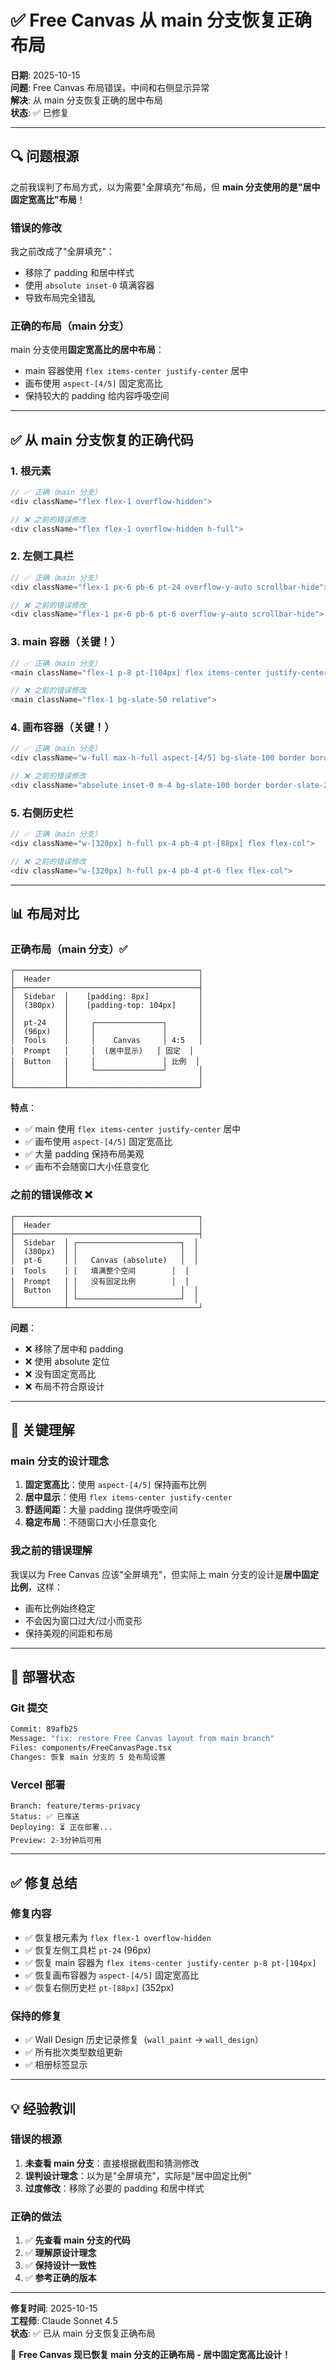 # ✅ Free Canvas 从 main 分支恢复正确布局

**日期**: 2025-10-15  
**问题**: Free Canvas 布局错误，中间和右侧显示异常  
**解决**: 从 main 分支恢复正确的居中布局  
**状态**: ✅ 已修复

---

## 🔍 问题根源

之前我误判了布局方式，以为需要"全屏填充"布局，但 **main 分支使用的是"居中固定宽高比"布局**！

### 错误的修改
我之前改成了"全屏填充"：
- 移除了 padding 和居中样式
- 使用 `absolute inset-0` 填满容器
- 导致布局完全错乱

### 正确的布局（main 分支）
main 分支使用**固定宽高比的居中布局**：
- main 容器使用 `flex items-center justify-center` 居中
- 画布使用 `aspect-[4/5]` 固定宽高比
- 保持较大的 padding 给内容呼吸空间

---

## ✅ 从 main 分支恢复的正确代码

### 1. 根元素
```typescript
// ✅ 正确（main 分支）
<div className="flex flex-1 overflow-hidden">

// ❌ 之前的错误修改
<div className="flex flex-1 overflow-hidden h-full">
```

### 2. 左侧工具栏
```typescript
// ✅ 正确（main 分支）
<div className="flex-1 px-6 pb-6 pt-24 overflow-y-auto scrollbar-hide">

// ❌ 之前的错误修改
<div className="flex-1 px-6 pb-6 pt-6 overflow-y-auto scrollbar-hide">
```

### 3. main 容器（关键！）
```typescript
// ✅ 正确（main 分支）
<main className="flex-1 p-8 pt-[104px] flex items-center justify-center bg-slate-50 relative">

// ❌ 之前的错误修改
<main className="flex-1 bg-slate-50 relative">
```

### 4. 画布容器（关键！）
```typescript
// ✅ 正确（main 分支）
<div className="w-full max-h-full aspect-[4/5] bg-slate-100 border border-slate-200 shadow-inner rounded-3xl relative overflow-hidden">

// ❌ 之前的错误修改
<div className="absolute inset-0 m-4 bg-slate-100 border border-slate-200 shadow-inner rounded-3xl relative overflow-hidden">
```

### 5. 右侧历史栏
```typescript
// ✅ 正确（main 分支）
<div className="w-[320px] h-full px-4 pb-4 pt-[88px] flex flex-col">

// ❌ 之前的错误修改
<div className="w-[320px] h-full px-4 pb-4 pt-6 flex flex-col">
```

---

## 📊 布局对比

### 正确布局（main 分支）✅
```
┌─────────────────────────────────────────┐
│  Header                                 │
├─────────────────────────────────────────┤
│  Sidebar  │    [padding: 8px]           │
│  (380px)  │    [padding-top: 104px]     │
│           │                             │
│  pt-24    │     ┌───────────────┐       │
│  (96px)   │     │               │       │
│  Tools    │     │    Canvas     │ 4:5   │
│  Prompt   │     │  (居中显示)   │ 固定  │
│  Button   │     │               │ 比例  │
│           │     └───────────────┘       │
│           │                             │
└───────────┴─────────────────────────────┘
```

**特点**：
- ✅ main 使用 `flex items-center justify-center` 居中
- ✅ 画布使用 `aspect-[4/5]` 固定宽高比
- ✅ 大量 padding 保持布局美观
- ✅ 画布不会随窗口大小任意变化

### 之前的错误修改 ❌
```
┌─────────────────────────────────────────┐
│  Header                                 │
├─────────────────────────────────────────┤
│  Sidebar  │ ┌───────────────────────┐  │
│  (380px)  │ │                       │  │
│  pt-6     │ │   Canvas (absolute)   │  │
│  Tools    │ │   填满整个空间        │  │
│  Prompt   │ │   没有固定比例        │  │
│  Button   │ │                       │  │
│           │ └───────────────────────┘  │
└───────────┴─────────────────────────────┘
```

**问题**：
- ❌ 移除了居中和 padding
- ❌ 使用 absolute 定位
- ❌ 没有固定宽高比
- ❌ 布局不符合原设计

---

## 🎯 关键理解

### main 分支的设计理念
1. **固定宽高比**：使用 `aspect-[4/5]` 保持画布比例
2. **居中显示**：使用 `flex items-center justify-center`
3. **舒适间距**：大量 padding 提供呼吸空间
4. **稳定布局**：不随窗口大小任意变化

### 我之前的错误理解
我误以为 Free Canvas 应该"全屏填充"，但实际上 main 分支的设计是**居中固定比例**，这样：
- 画布比例始终稳定
- 不会因为窗口过大/过小而变形
- 保持美观的间距和布局

---

## 🚀 部署状态

### Git 提交
```bash
Commit: 89afb25
Message: "fix: restore Free Canvas layout from main branch"
Files: components/FreeCanvasPage.tsx
Changes: 恢复 main 分支的 5 处布局设置
```

### Vercel 部署
```
Branch: feature/terms-privacy
Status: ✅ 已推送
Deploying: ⏳ 正在部署...
Preview: 2-3分钟后可用
```

---

## ✅ 修复总结

### 修复内容
- ✅ 恢复根元素为 `flex flex-1 overflow-hidden`
- ✅ 恢复左侧工具栏 `pt-24` (96px)
- ✅ 恢复 main 容器为 `flex items-center justify-center p-8 pt-[104px]`
- ✅ 恢复画布容器为 `aspect-[4/5]` 固定宽高比
- ✅ 恢复右侧历史栏 `pt-[88px]` (352px)

### 保持的修复
- ✅ Wall Design 历史记录修复（`wall_paint` → `wall_design`）
- ✅ 所有批次类型数组更新
- ✅ 相册标签显示

---

## 💡 经验教训

### 错误的根源
1. **未查看 main 分支**：直接根据截图和猜测修改
2. **误判设计理念**：以为是"全屏填充"，实际是"居中固定比例"
3. **过度修改**：移除了必要的 padding 和居中样式

### 正确的做法
1. ✅ **先查看 main 分支的代码**
2. ✅ **理解原设计理念**
3. ✅ **保持设计一致性**
4. ✅ **参考正确的版本**

---

**修复时间**: 2025-10-15  
**工程师**: Claude Sonnet 4.5  
**状态**: ✅ 已从 main 分支恢复正确布局

🎉 **Free Canvas 现已恢复 main 分支的正确布局 - 居中固定宽高比设计！**

